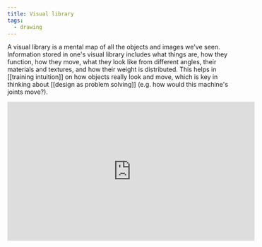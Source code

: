 ```yaml
---
title: Visual library
tags:
  - drawing
---
```


A visual library is a mental map of all the objects and images we've seen. Information stored in one's visual library includes what things are, how they function, how they move, what they look like from different angles, their materials and textures, and how their weight is distributed. This helps in [[training intuition]] on how objects really look and move, which is key in thinking about [[design as problem solving]] (e.g. how would this machine's joints move?).

<iframe width="560" height="315" src="https://www.youtube.com/embed/dnflBERf2zM" title="YouTube video player" frameborder="0" allow="accelerometer; autoplay; clipboard-write; encrypted-media; gyroscope; picture-in-picture" allowfullscreen></iframe>
